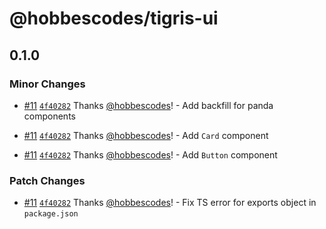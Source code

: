 # @hobbescodes/tigris-ui

## 0.1.0

### Minor Changes

- [#11](https://github.com/hobbescodes/tigris-ui/pull/11) [`4f40282`](https://github.com/hobbescodes/tigris-ui/commit/4f40282e8349aa6d7b772426cf9548c83236c0e2) Thanks [@hobbescodes](https://github.com/hobbescodes)! - Add backfill for panda components

- [#11](https://github.com/hobbescodes/tigris-ui/pull/11) [`4f40282`](https://github.com/hobbescodes/tigris-ui/commit/4f40282e8349aa6d7b772426cf9548c83236c0e2) Thanks [@hobbescodes](https://github.com/hobbescodes)! - Add `Card` component

- [#11](https://github.com/hobbescodes/tigris-ui/pull/11) [`4f40282`](https://github.com/hobbescodes/tigris-ui/commit/4f40282e8349aa6d7b772426cf9548c83236c0e2) Thanks [@hobbescodes](https://github.com/hobbescodes)! - Add `Button` component

### Patch Changes

- [#11](https://github.com/hobbescodes/tigris-ui/pull/11) [`4f40282`](https://github.com/hobbescodes/tigris-ui/commit/4f40282e8349aa6d7b772426cf9548c83236c0e2) Thanks [@hobbescodes](https://github.com/hobbescodes)! - Fix TS error for exports object in `package.json`
